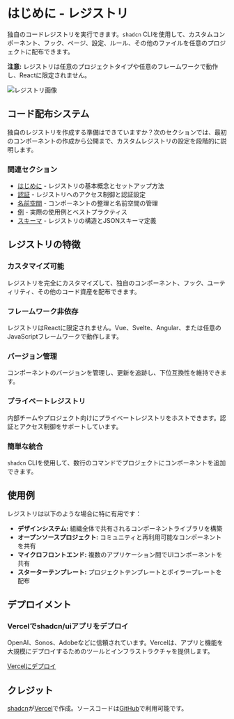 # はじめに - レジストリ

独自のコードレジストリを実行できます。`shadcn` CLIを使用して、カスタムコンポーネント、フック、ページ、設定、ルール、その他のファイルを任意のプロジェクトに配布できます。

**注意:** レジストリは任意のプロジェクトタイプや任意のフレームワークで動作し、Reactに限定されません。

![レジストリ画像](レジストリのライトとダークモードの画像)

## コード配布システム

独自のレジストリを作成する準備はできていますか？次のセクションでは、最初のコンポーネントの作成から公開まで、カスタムレジストリの設定を段階的に説明します。

### 関連セクション

- [はじめに](/docs/registry/getting-started) - レジストリの基本概念とセットアップ方法
- [認証](/docs/registry/authentication) - レジストリへのアクセス制御と認証設定
- [名前空間](/docs/registry/namespace) - コンポーネントの整理と名前空間の管理
- [例](/docs/registry/examples) - 実際の使用例とベストプラクティス
- [スキーマ](/docs/registry/registry-json) - レジストリの構造とJSONスキーマ定義

## レジストリの特徴

### カスタマイズ可能

レジストリを完全にカスタマイズして、独自のコンポーネント、フック、ユーティリティ、その他のコード資産を配布できます。

### フレームワーク非依存

レジストリはReactに限定されません。Vue、Svelte、Angular、または任意のJavaScriptフレームワークで動作します。

### バージョン管理

コンポーネントのバージョンを管理し、更新を追跡し、下位互換性を維持できます。

### プライベートレジストリ

内部チームやプロジェクト向けにプライベートレジストリをホストできます。認証とアクセス制御をサポートしています。

### 簡単な統合

`shadcn` CLIを使用して、数行のコマンドでプロジェクトにコンポーネントを追加できます。

## 使用例

レジストリは以下のような場合に特に有用です：

- **デザインシステム:** 組織全体で共有されるコンポーネントライブラリを構築
- **オープンソースプロジェクト:** コミュニティと再利用可能なコンポーネントを共有
- **マイクロフロントエンド:** 複数のアプリケーション間でUIコンポーネントを共有
- **スターターテンプレート:** プロジェクトテンプレートとボイラープレートを配布

## デプロイメント

### Vercelでshadcn/uiアプリをデプロイ

OpenAI、Sonos、Adobeなどに信頼されています。Vercelは、アプリと機能を大規模にデプロイするためのツールとインフラストラクチャを提供します。

[Vercelにデプロイ](https://vercel.com/new?utm_source=shadcn_site&utm_medium=web&utm_campaign=docs_cta_deploy_now_callout)

## クレジット

[shadcn](https://twitter.com/shadcn)が[Vercel](https://vercel.com/new?utm_source=shadcn_site&utm_medium=web&utm_campaign=docs_cta_deploy_now_callout)で作成。ソースコードは[GitHub](https://github.com/shadcn-ui/ui)で利用可能です。